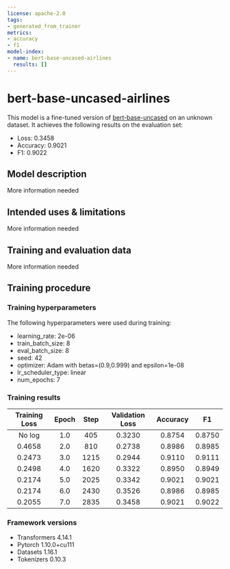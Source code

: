 ```yaml
---
license: apache-2.0
tags:
- generated_from_trainer
metrics:
- accuracy
- f1
model-index:
- name: bert-base-uncased-airlines
  results: []
---
```


<!-- This model card has been generated automatically according to the information the Trainer had access to. You
should probably proofread and complete it, then remove this comment. -->

# bert-base-uncased-airlines

This model is a fine-tuned version of [bert-base-uncased](https://huggingface.co/bert-base-uncased) on an unknown dataset.
It achieves the following results on the evaluation set:
- Loss: 0.3458
- Accuracy: 0.9021
- F1: 0.9022

## Model description

More information needed

## Intended uses & limitations

More information needed

## Training and evaluation data

More information needed

## Training procedure

### Training hyperparameters

The following hyperparameters were used during training:
- learning_rate: 2e-06
- train_batch_size: 8
- eval_batch_size: 8
- seed: 42
- optimizer: Adam with betas=(0.9,0.999) and epsilon=1e-08
- lr_scheduler_type: linear
- num_epochs: 7

### Training results

| Training Loss | Epoch | Step | Validation Loss | Accuracy | F1     |
|:-------------:|:-----:|:----:|:---------------:|:--------:|:------:|
| No log        | 1.0   | 405  | 0.3230          | 0.8754   | 0.8750 |
| 0.4658        | 2.0   | 810  | 0.2738          | 0.8986   | 0.8985 |
| 0.2473        | 3.0   | 1215 | 0.2944          | 0.9110   | 0.9111 |
| 0.2498        | 4.0   | 1620 | 0.3322          | 0.8950   | 0.8949 |
| 0.2174        | 5.0   | 2025 | 0.3342          | 0.9021   | 0.9021 |
| 0.2174        | 6.0   | 2430 | 0.3526          | 0.8986   | 0.8985 |
| 0.2055        | 7.0   | 2835 | 0.3458          | 0.9021   | 0.9022 |


### Framework versions

- Transformers 4.14.1
- Pytorch 1.10.0+cu111
- Datasets 1.16.1
- Tokenizers 0.10.3
